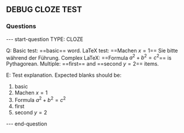 ## DEBUG CLOZE TEST

### Questions

--- start-question
TYPE: CLOZE

Q: 
Basic test: ==basic== word.
LaTeX test: ==Machen $x=1$== Sie bitte während der Führung.
Complex LaTeX: ==Formula $a^2 + b^2 = c^2$== is Pythagorean.
Multiple: ==first== and ==second $y=2$== items.

E:
Test explanation.
Expected blanks should be:
1. basic
2. Machen $x=1$
3. Formula $a^2 + b^2 = c^2$
4. first
5. second $y=2$

--- end-question
